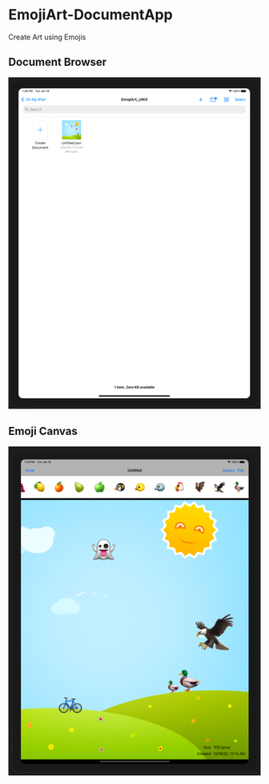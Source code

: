 # EmojiArt-DocumentApp

Create Art using Emojis

## Document Browser
![Scalding Logo](https://github.com/milano95a/EmojiArt-DocumentApp/blob/main/EmojiArt%20DocumentApp/Supporting%20Files/browser.png)
## Emoji Canvas
![Scalding Logo](https://github.com/milano95a/EmojiArt-DocumentApp/blob/main/EmojiArt%20DocumentApp/Supporting%20Files/document.png)
